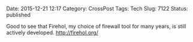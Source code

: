 Date: 2015-12-21 12:17
Category: CrossPost
Tags: Tech
Slug: 7122
Status: published

Good to see that Firehol, my choice of firewall tool for many years, is
still actively developed. <http://firehol.org/>


